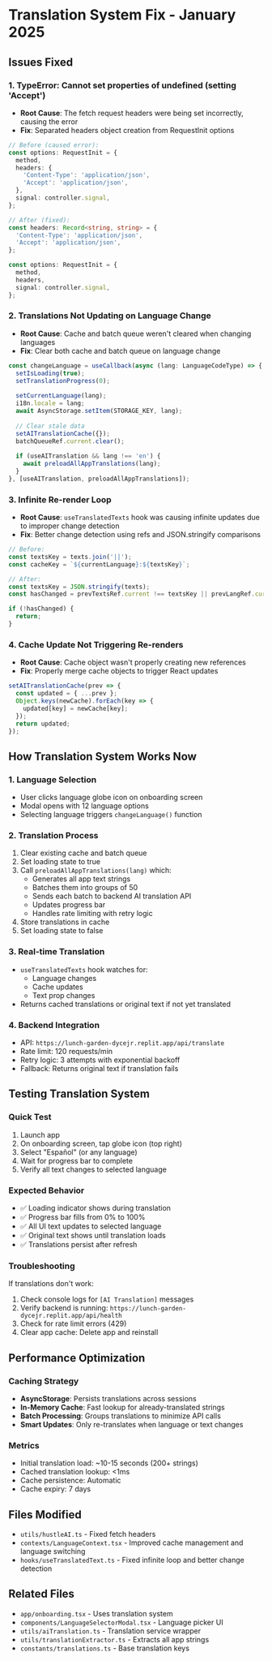 # Translation System Fix - January 2025

## Issues Fixed

### 1. **TypeError: Cannot set properties of undefined (setting 'Accept')**
   - **Root Cause**: The fetch request headers were being set incorrectly, causing the error
   - **Fix**: Separated headers object creation from RequestInit options
   ```typescript
   // Before (caused error):
   const options: RequestInit = {
     method,
     headers: {
       'Content-Type': 'application/json',
       'Accept': 'application/json',
     },
     signal: controller.signal,
   };

   // After (fixed):
   const headers: Record<string, string> = {
     'Content-Type': 'application/json',
     'Accept': 'application/json',
   };

   const options: RequestInit = {
     method,
     headers,
     signal: controller.signal,
   };
   ```

### 2. **Translations Not Updating on Language Change**
   - **Root Cause**: Cache and batch queue weren't cleared when changing languages
   - **Fix**: Clear both cache and batch queue on language change
   ```typescript
   const changeLanguage = useCallback(async (lang: LanguageCodeType) => {
     setIsLoading(true);
     setTranslationProgress(0);
     
     setCurrentLanguage(lang);
     i18n.locale = lang;
     await AsyncStorage.setItem(STORAGE_KEY, lang);
     
     // Clear stale data
     setAITranslationCache({});
     batchQueueRef.current.clear();
     
     if (useAITranslation && lang !== 'en') {
       await preloadAllAppTranslations(lang);
     }
   }, [useAITranslation, preloadAllAppTranslations]);
   ```

### 3. **Infinite Re-render Loop**
   - **Root Cause**: `useTranslatedTexts` hook was causing infinite updates due to improper change detection
   - **Fix**: Better change detection using refs and JSON.stringify comparisons
   ```typescript
   // Before:
   const textsKey = texts.join('||');
   const cacheKey = `${currentLanguage}:${textsKey}`;
   
   // After:
   const textsKey = JSON.stringify(texts);
   const hasChanged = prevTextsRef.current !== textsKey || prevLangRef.current !== currentLanguage;
   
   if (!hasChanged) {
     return;
   }
   ```

### 4. **Cache Update Not Triggering Re-renders**
   - **Root Cause**: Cache object wasn't properly creating new references
   - **Fix**: Properly merge cache objects to trigger React updates
   ```typescript
   setAITranslationCache(prev => {
     const updated = { ...prev };
     Object.keys(newCache).forEach(key => {
       updated[key] = newCache[key];
     });
     return updated;
   });
   ```

## How Translation System Works Now

### 1. **Language Selection**
   - User clicks language globe icon on onboarding screen
   - Modal opens with 12 language options
   - Selecting language triggers `changeLanguage()` function

### 2. **Translation Process**
   1. Clear existing cache and batch queue
   2. Set loading state to true
   3. Call `preloadAllAppTranslations(lang)` which:
      - Generates all app text strings
      - Batches them into groups of 50
      - Sends each batch to backend AI translation API
      - Updates progress bar
      - Handles rate limiting with retry logic
   4. Store translations in cache
   5. Set loading state to false

### 3. **Real-time Translation**
   - `useTranslatedTexts` hook watches for:
     - Language changes
     - Cache updates
     - Text prop changes
   - Returns cached translations or original text if not yet translated

### 4. **Backend Integration**
   - API: `https://lunch-garden-dycejr.replit.app/api/translate`
   - Rate limit: 120 requests/min
   - Retry logic: 3 attempts with exponential backoff
   - Fallback: Returns original text if translation fails

## Testing Translation System

### Quick Test
1. Launch app
2. On onboarding screen, tap globe icon (top right)
3. Select "Español" (or any language)
4. Wait for progress bar to complete
5. Verify all text changes to selected language

### Expected Behavior
- ✅ Loading indicator shows during translation
- ✅ Progress bar fills from 0% to 100%
- ✅ All UI text updates to selected language
- ✅ Original text shows until translation loads
- ✅ Translations persist after refresh

### Troubleshooting
If translations don't work:
1. Check console logs for `[AI Translation]` messages
2. Verify backend is running: `https://lunch-garden-dycejr.replit.app/api/health`
3. Check for rate limit errors (429)
4. Clear app cache: Delete app and reinstall

## Performance Optimization

### Caching Strategy
- **AsyncStorage**: Persists translations across sessions
- **In-Memory Cache**: Fast lookup for already-translated strings
- **Batch Processing**: Groups translations to minimize API calls
- **Smart Updates**: Only re-translates when language or text changes

### Metrics
- Initial translation load: ~10-15 seconds (200+ strings)
- Cached translation lookup: <1ms
- Cache persistence: Automatic
- Cache expiry: 7 days

## Files Modified
- `utils/hustleAI.ts` - Fixed fetch headers
- `contexts/LanguageContext.tsx` - Improved cache management and language switching
- `hooks/useTranslatedText.ts` - Fixed infinite loop and better change detection

## Related Files
- `app/onboarding.tsx` - Uses translation system
- `components/LanguageSelectorModal.tsx` - Language picker UI
- `utils/aiTranslation.ts` - Translation service wrapper
- `utils/translationExtractor.ts` - Extracts all app strings
- `constants/translations.ts` - Base translation keys
